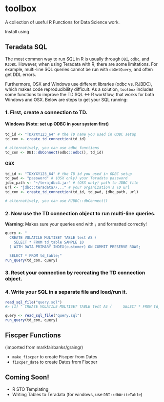 # toolbox
A collection of useful R Functions for Data Science work.

Install using 

## Teradata SQL 
The most common way to run SQL in R is usually through `DBI`, `odbc`, and `RJDBC`. However, when using Teradata with R, there are some limitations. For example, multi-line SQL queries cannot be run with `dbGetQuery`, and often get DDL errors.

Furthermore, OSX and Windows use different libraries (odbc vs. RJBDC), which makes code reproducibility difficult. As a solution, `toolbox` includes some functions to improve the TD SQL <-> R workflow, that works for both Windows and OSX. Below are steps to get your SQL running:

### 1. First, create a connection to TD.

#### Windows (Note: set up ODBC in your system first)
```r
td_id <- "TDXYXY123_64" # the TD name you used in ODBC setup
td_con <- create_td_connection(td_id)

# alternatively, you can use odbc functions
td_con <- DBI::dbConnect(odbc::odbc(), td_id)
```

#### OSX
```r
td_id <- "TDXYXY123_64" # the TD id you used in ODBC setup
td_pwd <- "password" # (OSX only) your Teradata password
jdbc_path <- "~/terajdbc4.jar" # (OSX only) path to JDBC file
url <- "jdbc::teradata//..." # your organization's TD url
td_con <- create_td_connection(td_id, td_pwd, jdbc_path, url)

# alternatively, you can use RJDBC::dbConnect()
```

### 2. Now use the TD connection object to run multi-line queries.

**Warning**: Makes sure your queries end with `;` and formatted correctly!
```r
query <- "
  CREATE VOLATILE MULTISET TABLE test AS (
    SELECT * FROM td_table SAMPLE 10
  ) WITH DATA PRIMARY INDEX(customer) ON COMMIT PRESERVE ROWS;

  SELECT * FROM td_table;"
run_query(td_con, query)
```

### 3. Reset your connection by recreating the TD connection object.

### 4. Write your SQL in a separate file and load/run it.

```r
read_sql_file("query.sql")
#> [1] " CREATE VOLATILE MULTISET TABLE test AS (     SELECT * FROM td_table SAMPLE 10   ) WITH DATA PRIMARY INDEX(customer) ON COMMIT PRESERVE ROWS;    SELECT * FROM td_table;"

query <- read_sql_file("query.sql")
run_query(td_con, query)
```

## Fiscper Functions

(imported from markfairbanks/graingr)

- `make_fiscper` to create Fiscper from Dates 
- `fiscper_date` to create Dates from Fiscper

## Coming Soon! 
- R STO Templating
- Writing Tables to Teradata (for windows, use `DBI::dbWriteTable`)



